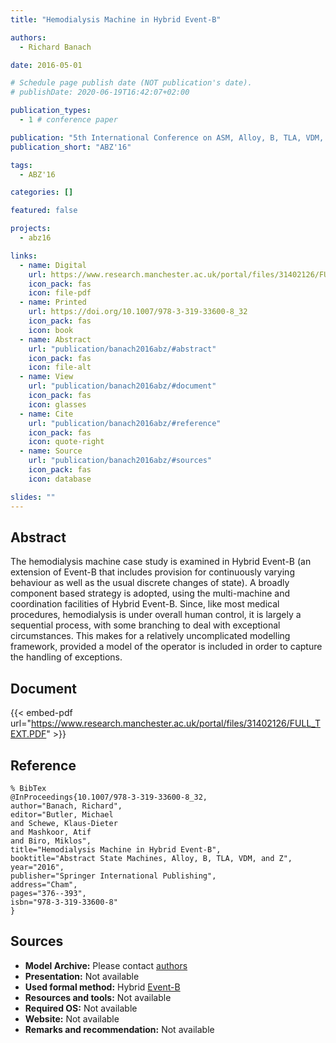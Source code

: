 ```yaml
---
title: "Hemodialysis Machine in Hybrid Event-B"

authors:
  - Richard Banach

date: 2016-05-01

# Schedule page publish date (NOT publication's date).
# publishDate: 2020-06-19T16:42:07+02:00

publication_types:
  - 1 # conference paper

publication: "5th International Conference on ASM, Alloy, B, TLA, VDM, and Z (ABZ'16)"
publication_short: "ABZ'16"

tags:
  - ABZ'16

categories: []

featured: false

projects:
  - abz16

links:
  - name: Digital
    url: https://www.research.manchester.ac.uk/portal/files/31402126/FULL_TEXT.PDF
    icon_pack: fas
    icon: file-pdf
  - name: Printed
    url: https://doi.org/10.1007/978-3-319-33600-8_32
    icon_pack: fas
    icon: book
  - name: Abstract
    url: "publication/banach2016abz/#abstract"
    icon_pack: fas
    icon: file-alt
  - name: View
    url: "publication/banach2016abz/#document"
    icon_pack: fas
    icon: glasses
  - name: Cite
    url: "publication/banach2016abz/#reference"
    icon_pack: fas
    icon: quote-right
  - name: Source
    url: "publication/banach2016abz/#sources"
    icon_pack: fas
    icon: database

slides: ""
---
```


## Abstract

The hemodialysis machine case study is examined in Hybrid Event-B (an extension of Event-B that includes provision for continuously varying behaviour as well as the usual discrete changes of state). A broadly component based strategy is adopted, using the multi-machine and coordination facilities of Hybrid Event-B. Since, like most medical procedures, hemodialysis is under overall human control, it is largely a sequential process, with some branching to deal with exceptional circumstances. This makes for a relatively uncomplicated modelling framework, provided a model of the operator is included in order to capture the handling of exceptions.

## Document

{{< embed-pdf url="https://www.research.manchester.ac.uk/portal/files/31402126/FULL_TEXT.PDF" >}}

## Reference

```
% BibTex
@InProceedings{10.1007/978-3-319-33600-8_32,
author="Banach, Richard",
editor="Butler, Michael
and Schewe, Klaus-Dieter
and Mashkoor, Atif
and Biro, Miklos",
title="Hemodialysis Machine in Hybrid Event-B",
booktitle="Abstract State Machines, Alloy, B, TLA, VDM, and Z",
year="2016",
publisher="Springer International Publishing",
address="Cham",
pages="376--393",
isbn="978-3-319-33600-8"
}
```

## Sources

- **Model Archive:**
  Please contact <a href ="mailto:banach@cs.man.ac.uk">authors</a>
- **Presentation:**
  Not available
- **Used formal method:**
  Hybrid [Event-B](/method/event-b)
- **Resources and tools:**
  Not available
- **Required OS:**
  Not available
- **Website:**
  Not available
- **Remarks and recommendation:**
  Not available
